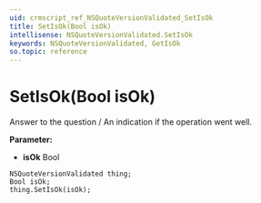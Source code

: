 ```yaml
---
uid: crmscript_ref_NSQuoteVersionValidated_SetIsOk
title: SetIsOk(Bool isOk)
intellisense: NSQuoteVersionValidated.SetIsOk
keywords: NSQuoteVersionValidated, GetIsOk
so.topic: reference
---
```


# SetIsOk(Bool isOk)

Answer to the question / An indication if the operation went well.

**Parameter:** 
 - **isOk** Bool

```crmscript
NSQuoteVersionValidated thing;
Bool isOk;
thing.SetIsOk(isOk);
```

